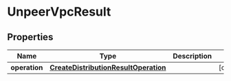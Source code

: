 

# UnpeerVpcResult


## Properties

| Name | Type | Description | Notes |
|------------ | ------------- | ------------- | -------------|
|**operation** | [**CreateDistributionResultOperation**](CreateDistributionResultOperation.md) |  |  [optional] |



